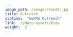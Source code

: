 ```yaml
---
image_path: /images/rand9.jpg
title: Outreach
caption:  "GERMS Outreach"
link:  /photo-assets/kids
weight:  2
---
```



